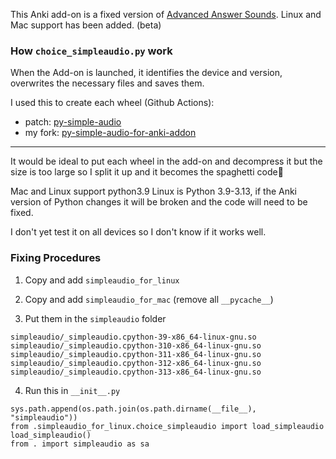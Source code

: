 This Anki add-on is a fixed version of [Advanced Answer Sounds](https://ankiweb.net/shared/info/1167194350). Linux and Mac support has been added. (beta)


### How `choice_simpleaudio.py` work

When the Add-on is launched, it identifies the device and version, overwrites the necessary files and saves them.

I used this to create each wheel (Github Actions):
* patch: [py-simple-audio](https://github.com/harcokuppens/py-simple-audio)
* my fork: [py-simple-audio-for-anki-addon](https://github.com/shigeyukey/py-simple-audio-for-anki-addon/tree/test)

----

It would be ideal to put each wheel in the add-on and decompress it but the size is too large so I split it up and it becomes the spaghetti code🍝

Mac and Linux support python3.9
Linux is Python 3.9-3.13, if the Anki version of Python changes it will be broken and the code will need to be fixed.

I don't yet test it on all devices so I don't know if it works well.


### Fixing Procedures

1. Copy and add `simpleaudio_for_linux`
2. Copy and add `simpleaudio_for_mac`
(remove all `__pycache__`)

1. Put them in the `simpleaudio` folder

```
simpleaudio/_simpleaudio.cpython-39-x86_64-linux-gnu.so
simpleaudio/_simpleaudio.cpython-310-x86_64-linux-gnu.so
simpleaudio/_simpleaudio.cpython-311-x86_64-linux-gnu.so
simpleaudio/_simpleaudio.cpython-312-x86_64-linux-gnu.so
simpleaudio/_simpleaudio.cpython-313-x86_64-linux-gnu.so
```

4. Run this in `__init__.py`

```
sys.path.append(os.path.join(os.path.dirname(__file__), "simpleaudio"))
from .simpleaudio_for_linux.choice_simpleaudio import load_simpleaudio
load_simpleaudio()
from . import simpleaudio as sa
```
